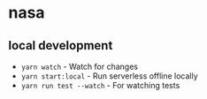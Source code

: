 # nasa

## local development

* `yarn watch` - Watch for changes
* `yarn start:local` - Run serverless offline locally
* `yarn run test --watch` - For watching tests
